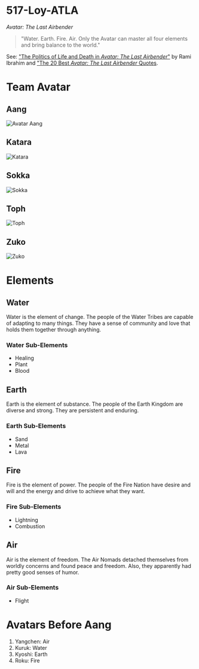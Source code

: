 # 517-Loy-ATLA
_Avatar: The Last Airbender_
> "Water. Earth. Fire. Air. Only the Avatar can master all four elements and bring balance to the world."

See: ["The Politics of Life and Death in _Avatar: The Last Airbender_"](https://ethnicstudies.ucsd.edu/_files/Student%20Projects/Life%20and%20Death%20in%20Avatar.pdf) by Rami Ibrahim
and ["The 20 Best _Avatar: The Last Airbender_ Quotes](https://www.pastemagazine.com/tv/avatar-the-last-airbender/avatar-the-last-airbender-quotes).

# Team Avatar

## Aang
![Avatar Aang](https://upload.wikimedia.org/wikipedia/en/8/86/Avatar_Aang.png)

## Katara
![Katara](https://upload.wikimedia.org/wikipedia/en/f/fb/Katara.png)

## Sokka
![Sokka](https://upload.wikimedia.org/wikipedia/en/c/cc/Sokka.png)

## Toph
![Toph](https://upload.wikimedia.org/wikipedia/en/4/46/Toph_Beifong.png)

## Zuko
![Zuko](https://static.wikia.nocookie.net/shonen-rivals/images/b/be/Zuko_%282%29.png/revision/latest/thumbnail/width/360/height/360?cb=20240701133306)

# Elements

## Water
Water is the element of change. The people of the Water Tribes are capable of adapting to many things. They have a sense of community and love that holds them together through anything.

### Water Sub-Elements
* Healing
* Plant
* Blood

## Earth
Earth is the element of substance. The people of the Earth Kingdom are diverse and strong. They are persistent and enduring.

### Earth Sub-Elements
* Sand
* Metal
* Lava

## Fire
Fire is the element of power. The people of the Fire Nation have desire and will and the energy and drive to achieve what they want.

### Fire Sub-Elements
* Lightning
* Combustion

## Air
Air is the element of freedom. The Air Nomads detached themselves from worldly concerns and found peace and freedom. Also, they apparently had pretty good senses of humor.

### Air Sub-Elements
* Flight

# Avatars Before Aang
1. Yangchen: Air
2. Kuruk: Water
3. Kyoshi: Earth
4. Roku: Fire
